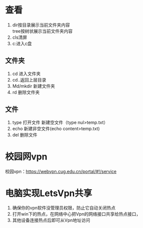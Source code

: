 # 查看
1. dir按目录展示当前文件夹内容  
 tree按树状展示当前文件夹内容
2. cls清屏
3. c:进入c盘
## 文件夹	
1. cd   进入文件夹
2. cd..返回上层目录
3. Md/mkdir  新建文件夹
4. rd  删除文件夹
## 文件
1. type 打开文件 新建空文件（type nul>temp.txt）
2. echo  新建非空文件(echo content>temp.txt)
3. del  删除文件

# 校园网vpn
校园vpn：https://webvpn.cug.edu.cn/portal/#!/service

# 电脑实现LetsVpn共享
1. 确保你的vpn软件没管理员权限，防止它自动关闭热点
2. 打开win下的热点，在网络中心把Vpn的网络接口共享给热点接口，
3. 其他设备连接热点后即可从Vpn地址访问